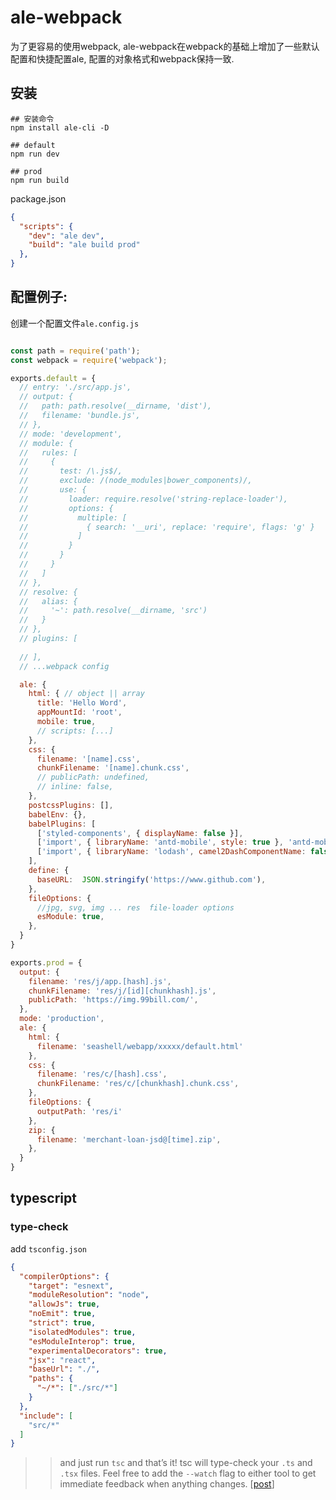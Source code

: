 # ale-webpack

为了更容易的使用webpack, ale-webpack在webpack的基础上增加了一些默认配置和快捷配置ale, 配置的对象格式和webpack保持一致.

## 安装

```
## 安装命令
npm install ale-cli -D

## default
npm run dev

## prod
npm run build

```
package.json

```json
{
  "scripts": {
    "dev": "ale dev",
    "build": "ale build prod"
  },
}
```

## 配置例子:

创建一个配置文件`ale.config.js`

```javascript

const path = require('path');
const webpack = require('webpack');

exports.default = {
  // entry: './src/app.js',
  // output: {
  //   path: path.resolve(__dirname, 'dist'),
  //   filename: 'bundle.js',
  // },
  // mode: 'development',
  // module: {
  //   rules: [
  //     {
  //       test: /\.js$/,
  //       exclude: /(node_modules|bower_components)/,
  //       use: {
  //         loader: require.resolve('string-replace-loader'),
  //         options: {
  //           multiple: [
  //             { search: '__uri', replace: 'require', flags: 'g' }
  //           ]
  //         }
  //       }
  //     }
  //   ]
  // },
  // resolve: {
  //   alias: {
  //     '~': path.resolve(__dirname, 'src')
  //   }
  // },
  // plugins: [
    
  // ],
  // ...webpack config

  ale: {
    html: { // object || array 
      title: 'Hello Word',
      appMountId: 'root',
      mobile: true,
      // scripts: [...]
    },
    css: {
      filename: '[name].css',
      chunkFilename: '[name].chunk.css',
      // publicPath: undefined,
      // inline: false,
    },
    postcssPlugins: [],
    babelEnv: {},
    babelPlugins: [
      ['styled-components', { displayName: false }],
      ['import', { libraryName: 'antd-mobile', style: true }, 'antd-mobile'],
      ['import', { libraryName: 'lodash', camel2DashComponentName: false, libraryDirectory: '' }, 'lodash']
    ],
    define: {
      baseURL:  JSON.stringify('https://www.github.com'),
    },
    fileOptions: {
      //jpg, svg, img ... res  file-loader options
      esModule: true,
    },
  }
}

exports.prod = {
  output: {
    filename: 'res/j/app.[hash].js',
    chunkFilename: 'res/j/[id][chunkhash].js',
    publicPath: 'https://img.99bill.com/',
  },
  mode: 'production',
  ale: {
    html: {
      filename: 'seashell/webapp/xxxxx/default.html'
    },
    css: {
      filename: 'res/c/[hash].css',
      chunkFilename: 'res/c/[chunkhash].chunk.css',
    },
    fileOptions: {
      outputPath: 'res/i'
    },
    zip: {
      filename: 'merchant-loan-jsd@[time].zip',
    },
  }
}

```


## typescript

### type-check

add `tsconfig.json`

```json
{
  "compilerOptions": {
    "target": "esnext",
    "moduleResolution": "node",
    "allowJs": true,
    "noEmit": true,
    "strict": true,
    "isolatedModules": true,
    "esModuleInterop": true,
    "experimentalDecorators": true,
    "jsx": "react",
    "baseUrl": "./",
    "paths": {
      "~/*": ["./src/*"]
    }
  },
  "include": [
    "src/*"
  ]
}
```

>> and just run `tsc` and that’s it! tsc will type-check your `.ts` and `.tsx` files.
>> Feel free to add the `--watch` flag to either tool to get immediate feedback when anything changes.  [[post](https://devblogs.microsoft.com/typescript/typescript-and-babel-7/)]
